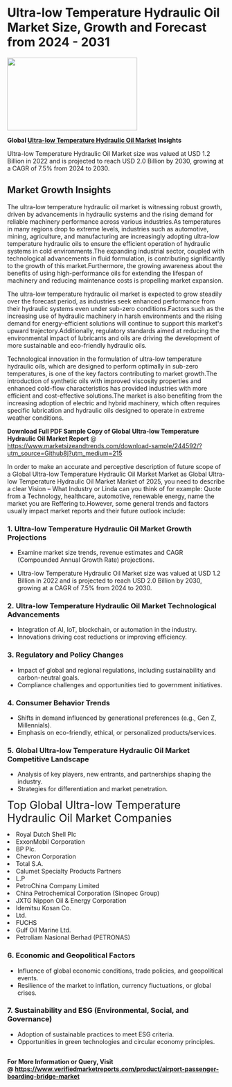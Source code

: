 <H1>Ultra-low Temperature Hydraulic Oil Market Size, Growth and Forecast from 2024 - 2031</H1><img class="aligncenter size-medium wp-image-584254" src="https://thirdeyenews.in/wp-content/uploads/2024/09/Global-Market-Research-300x168.jpeg" alt="" width="300" height="168" /><p><strong>Global&nbsp;<a href="https://www.marketsizeandtrends.com/download-sample/244592/?utm_source=Github8j?utm_medium=215">Ultra-low Temperature Hydraulic Oil Market</a> Insights</strong></p><p>Ultra-low Temperature Hydraulic Oil Market size was valued at USD 1.2 Billion in 2022 and is projected to reach USD 2.0 Billion by 2030, growing at a CAGR of 7.5% from 2024 to 2030.</p><p><h2>Market Growth Insights</h2> The ultra-low temperature hydraulic oil market is witnessing robust growth, driven by advancements in hydraulic systems and the rising demand for reliable machinery performance across various industries.As temperatures in many regions drop to extreme levels, industries such as automotive, mining, agriculture, and manufacturing are increasingly adopting ultra-low temperature hydraulic oils to ensure the efficient operation of hydraulic systems in cold environments.The expanding industrial sector, coupled with technological advancements in fluid formulation, is contributing significantly to the growth of this market.Furthermore, the growing awareness about the benefits of using high-performance oils for extending the lifespan of machinery and reducing maintenance costs is propelling market expansion. <p>The ultra-low temperature hydraulic oil market is expected to grow steadily over the forecast period, as industries seek enhanced performance from their hydraulic systems even under sub-zero conditions.Factors such as the increasing use of hydraulic machinery in harsh environments and the rising demand for energy-efficient solutions will continue to support this market's upward trajectory.Additionally, regulatory standards aimed at reducing the environmental impact of lubricants and oils are driving the development of more sustainable and eco-friendly hydraulic oils.</p> <p>Technological innovation in the formulation of ultra-low temperature hydraulic oils, which are designed to perform optimally in sub-zero temperatures, is one of the key factors contributing to market growth.The introduction of synthetic oils with improved viscosity properties and enhanced cold-flow characteristics has provided industries with more efficient and cost-effective solutions.The market is also benefiting from the increasing adoption of electric and hybrid machinery, which often requires specific lubrication and hydraulic oils designed to operate in extreme weather conditions.</p> </p><p><span class=""><strong>Download Full PDF Sample Copy of Global Ultra-low Temperature Hydraulic Oil Market Report</strong> @ <a href="https://www.marketsizeandtrends.com/download-sample/244592/?utm_source=Github8j?utm_medium=215" target="_blank">https://www.marketsizeandtrends.com/download-sample/244592/?utm_source=Github8j?utm_medium=215</a></span></p><p>In order to make an accurate and perceptive description of future scope of a Global&nbsp;Ultra-low Temperature Hydraulic Oil Market Market as Global&nbsp;Ultra-low Temperature Hydraulic Oil Market Market of 2025, you need to describe a clear Vision &ndash; What Industry or Linda can you think of for example: Quote from a Technology, healthcare, automotive, renewable energy, name the market you are Reffering to.However, some general trends and factors usually impact market reports and their future outlook include:</p><h3>1.&nbsp;<strong>Ultra-low Temperature Hydraulic Oil Market Growth Projections</strong></h3><ul><li>Examine market size trends, revenue estimates and CAGR (Compounded Annual Growth Rate) projections.</li><li><p>Ultra-low Temperature Hydraulic Oil Market size was valued at USD 1.2 Billion in 2022 and is projected to reach USD 2.0 Billion by 2030, growing at a CAGR of 7.5% from 2024 to 2030.</p></li></ul><h3>2.&nbsp;<strong>Ultra-low Temperature Hydraulic Oil Market Technological Advancements</strong></h3><ul><li>Integration of AI, IoT, blockchain, or automation in the industry.</li><li>Innovations driving cost reductions or improving efficiency.</li></ul><h3>3.&nbsp;<strong>Regulatory and Policy Changes</strong></h3><ul><li>Impact of global and regional regulations, including sustainability and carbon-neutral goals.</li><li>Compliance challenges and opportunities tied to government initiatives.</li></ul><h3>4.&nbsp;<strong>Consumer Behavior Trends</strong></h3><ul><li>Shifts in demand influenced by generational preferences (e.g., Gen Z, Millennials).</li><li>Emphasis on eco-friendly, ethical, or personalized products/services.</li></ul><h3>5.&nbsp;<strong>Global Ultra-low Temperature Hydraulic Oil Market Competitive Landscape</strong></h3><ul><li>Analysis of key players, new entrants, and partnerships shaping the industry.</li><li>Strategies for differentiation and market penetration.</li></ul><p data-pm-slice="1 1 []"><span style="color: inherit; font-family: inherit; font-size: 25px;">Top Global Ultra-low Temperature Hydraulic Oil Market Companies</span></p><div class="" data-test-id=""><p><li>Royal Dutch Shell Plc</li><li> ExxonMobil Corporation</li><li> BP Plc.</li><li> Chevron Corporation</li><li> Total S.A.</li><li> Calumet Specialty Products Partners</li><li> L.P</li><li> PetroChina Company Limited</li><li> China Petrochemical Corporation (Sinopec Group)</li><li> JXTG Nippon Oil & Energy Corporation</li><li> Idemitsu Kosan Co.</li><li> Ltd.</li><li> FUCHS</li><li> Gulf Oil Marine Ltd.</li><li> Petroliam Nasional Berhad (PETRONAS)</li></p></div><h3>6.&nbsp;<strong>Economic and Geopolitical Factors</strong></h3><ul><li>Influence of global economic conditions, trade policies, and geopolitical events.</li><li>Resilience of the market to inflation, currency fluctuations, or global crises.</li></ul><h3>7.&nbsp;<strong>Sustainability and ESG (Environmental, Social, and Governance)</strong></h3><ul><li>Adoption of sustainable practices to meet ESG criteria.</li><li>Opportunities in green technologies and circular economy principles.</li></ul><h2><strong style="font-size: 14px;">For More Information or Query, Visit @&nbsp;</strong><a style="background-color: #ffffff; font-size: 14px;" href="https://www.marketsizeandtrends.com/report/ultra-low-temperature-hydraulic-oil-market/" target="_blank">https://www.verifiedmarketreports.com/product/airport-passenger-boarding-bridge-market</a></h2>